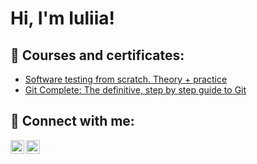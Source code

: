 <h1>Hi, I'm Iuliia!</h1>

<h2>📃 Сourses and certificates:</h2>


  - [Software testing from scratch. Theory + practice](https://drive.google.com/file/d/1lHzRw-dmTrmUiiQVmvv-j2nAysU8sk6l/view?usp=drive_link)
  - [Git Complete: The definitive, step by step guide to Git](https://drive.google.com/file/d/1DqrM-Xr-W-UYmgAMa_r5pN_R1RfCmgrP/view?usp=sharing)

<h2> 🤳 Connect with me:</h2>

[<img align="left" alt="IuliiaZemtcova | LinkedIn" width="22px" src="https://cdn.jsdelivr.net/npm/simple-icons@v3/icons/linkedin.svg" />][linkedin]
[<img align="left" alt="IuliiaZemtcova | Facebook" width="22px" src="https://cdn.jsdelivr.net/npm/simple-icons@v3/icons/facebook.svg" />][facebook]

[linkedin]: https://www.linkedin.com/in/iuliiazemtcova/
[facebook]: https://www.facebook.com/julia.zemtsova.1
